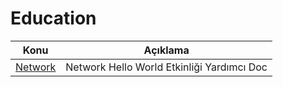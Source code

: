 # Education

Konu | Açıklama
---- | -----------
[Network](Network.md) | Network Hello World Etkinliği Yardımcı Doc
